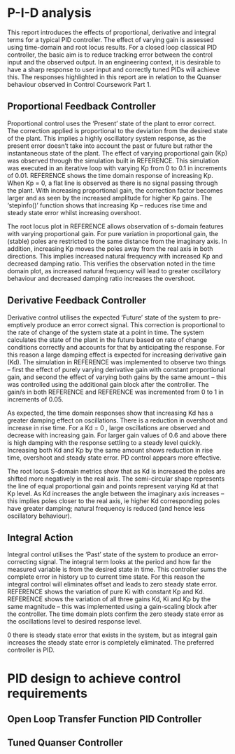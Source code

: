 # P-I-D analysis
This report introduces the effects of proportional, derivative and integral terms for a typical PID controller. The effect of varying gain is assessed using time-domain and root locus results.  For a closed loop classical PID controller, the basic aim is to reduce tracking error between the control input and the observed output.  In an engineering context, it is desirable to have a sharp response to user input and correctly tuned PIDs will achieve this.  The responses highlighted in this report are in relation to the Quanser behaviour observed in Control Coursework Part 1.
## Proportional Feedback Controller

Proportional control uses the ‘Present’ state of the plant to error correct. The correction applied is proportional to the deviation from the desired state of the plant. This implies a highly oscillatory system response, as the present error doesn’t take into account the past or future but rather the instantaneous state of the plant. The effect of varying proportional gain (Kp) was observed through the simulation built in REFERENCE. This simulation was executed in an iterative loop with varying Kp from 0 to 0.1 in increments of 0.01. REFERENCE shows the time domain response of increasing Kp. When Kp = 0, a flat line is observed as there is no signal passing through the plant. With increasing proportional gain, the correction factor becomes larger and as seen by the increased amplitude for higher Kp gains. The ‘stepinfo()’ function shows that increasing Kp – reduces rise time and steady state error whilst increasing overshoot.

The root locus plot in REFERENCE allows observation of s-domain features with varying proportional gain.  For pure variation in proportional gain, the (stable) poles are restricted to the same distance from the imaginary axis. In addition, increasing Kp moves the poles away from the real axis in both directions. This implies increased natural frequency with increased Kp and decreased damping ratio. This verifies the observation noted in the time domain plot, as increased natural frequency will lead to greater oscillatory behaviour and decreased damping ratio increases the overshoot.



## Derivative Feedback Controller

Derivative control utilises the expected ‘Future’ state of the system to pre-emptively produce an error correct signal. This correction is proportional to the rate of change of the system state at a point in time.  The system calculates the state of the plant in the future based on rate of change conditions correctly and accounts for that by anticipating the response. For this reason a large damping effect is expected for increasing derivative gain (Kd).  The simulation in REFERENCE was implemented to observe two things – first the effect of purely varying derivative gain with constant proportional gain, and second the effect of varying both gains by the same amount – this was controlled using the additional gain block after the controller. The gain/s in both REFERENCE and REFERENCE was incremented from 0 to 1 in increments of 0.05.

As expected, the time domain responses show that increasing Kd has a greater damping effect on oscillations. There is a reduction in overshoot and increase in rise time. For a Kd = 0 , large oscillations are observed and decrease with increasing gain. For larger gain values of 0.6 and above there is high damping with the response settling to a steady level quickly.  Increasing both Kd and Kp by the same amount shows reduction in rise time, overshoot and steady state error. PD control appears more effective.

The root locus S-domain metrics show that as Kd is increased the poles are shifted more negatively in the real axis.  The semi-circular shape represents the line of equal proportional gain and points represent varying Kd at that Kp level. As Kd increases the angle between the imaginary axis increases – this implies poles closer to the real axis, ie higher Kd corresponding poles have greater damping; natural frequency is reduced (and hence less oscillatory behaviour).

## Integral Action

Integral control utilises the ‘Past’ state of the system to produce an error-correcting signal. The integral term looks at the period and how far the measured variable is from the desired state in time. This controller sums the complete error in history up to current time state. For this reason the integral control will eliminates offset and leads to zero steady state error. REFERENCE shows the variation of pure Ki with constant Kp and Kd.  REFERENCE shows the variation of all three gains Kd, Ki and Kp by the same magnitude – this was implemented using a gain-scaling block after the controller. The time domain plots confirm the zero steady state error as the oscillations level to desired response level.

0 there is steady state error that exists in the system, but as integral gain increases the steady state error is completely eliminated. The preferred controller is PID.


# PID design to achieve control requirements

## Open Loop Transfer Function PID Controller

## Tuned Quanser Controller
